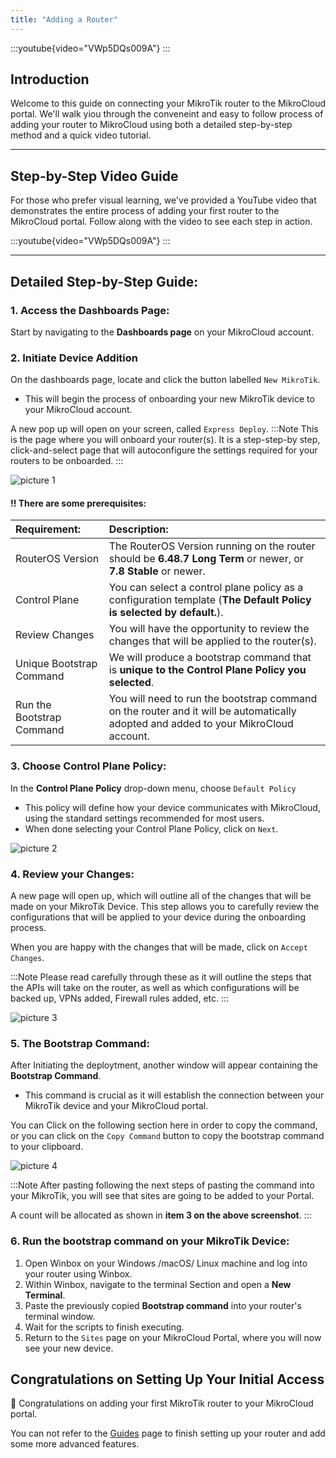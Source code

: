 ```yaml
---
title: "Adding a Router"
---
```


:::youtube{video="VWp5DQs009A"}
:::

## Introduction

Welcome to this guide on connecting your MikroTik router to the MikroCloud portal. We'll walk yiou through the conveneint and easy to follow process of adding your router to MikroCloud using both a detailed step-by-step method and a quick video tutorial.

---

## Step-by-Step Video Guide
For those who prefer visual learning, we've provided a YouTube video that demonstrates the entire process of adding your first router to the MikroCloud portal. Follow along with the video to see each step in action.

:::youtube{video="VWp5DQs009A"}
:::


---
## Detailed Step-by-Step Guide:

### 1. Access the Dashboards Page:
Start by navigating to the **Dashboards page** on your MikroCloud account.

<!-- Insert Image Here -->



### 2. Initiate Device Addition
On the dashboards page, locate and click the button labelled ```New MikroTik```.
* This will begin the process of onboarding your new MikroTik device to your MikroCloud account.

A new pop up will open on your screen, called ```Express Deploy```.
:::Note
This is the page where you will onboard your router(s).
It is a step-step-by step, click-and-select page that will autoconfigure the settings required for your routers to be onboarded.
:::

![picture 1](https://cdn.mkcld.io/e2b9a7c06103652e584f495431c899e1624c64a96f35dfa86a2e5df9a9e790a4.png)  


#### !! There are some prerequisites:
| Requirement:              | Description:                                                                                                                        |
| :------------------------ | :---------------------------------------------------------------------------------------------------------------------------------- |
| RouterOS Version          | The RouterOS Version running on the router should be **6.48.7 Long Term** or newer, or **7.8 Stable** or newer.                     |
| Control Plane             | You can select a control plane policy as a configuration template (**The Default Policy is selected by default.**).                 |
| Review Changes            | You will have the opportunity to review the changes that will be applied to the router(s).                                          |
| Unique Bootstrap Command  | We will produce a bootstrap command that is **unique to the Control Plane Policy you selected**.                                    |
| Run the Bootstrap Command | You will need to run the bootstrap command on the router and it will be automatically adopted and added to your MikroCloud account. |


<!-- ### 2. Select Express Onboarding:
Ensure that the **Express Onboarding** tab is selected.
* This option simplifies the process by using the default configurations, making it easier and faster to add your device to the cloud. -->
<!-- <Insert Image Here> -->

### 3. Choose Control Plane Policy:
In the **Control Plane Policy** drop-down menu, choose ```Default Policy```
* This policy will define how your device communicates with MikroCloud, using the standard settings recommended for most users.
* When done selecting your Control Plane Policy, click on ```Next```.

<!-- <Insert Image Here> -->
![picture 2](https://cdn.mkcld.io/60ba11595aeee6b52564c4447e9eddba5fa935baa1554eea32883783e036a58d.png)  



### 4. Review your Changes:
A new page will open up, which will outline all of the changes that will be made on your MikroTik Device. This step allows you to carefully review the configurations that will be applied to your device during the onboarding process.

When you are happy with the changes that will be made, click on ```Accept Changes```.



:::Note
Please read carefully through these as it will outline the steps that the APIs will take on the router, as well as which configurations will be backed up, VPNs added, Firewall rules added, etc.
:::

<!-- <Insert Image Here> -->
![picture 3](https://cdn.mkcld.io/4503f63d33f981cede35de52105a3b8fa08ad9375e3d589944f035e8205294de.png)  


### 5. The Bootstrap Command:
After Initiating the deploytment, another window will appear containing the **Bootstrap Command**.
* This command is crucial as it will establish the connection between your MikroTik device and your MikroCloud portal.

<!-- <Insert Image Here> -->

You can Click on the following section here in order to copy the command, or you can click on the ```Copy Command``` button to copy the bootstrap command to your clipboard.

<!-- <Insert Image Here> -->
![picture 4](https://cdn.mkcld.io/2bece9eca22e8e0df7c8b4e7cc0edf2b5273b8f5a68235699e6a2da100fb4436.png)  



:::Note
After pasting following the next steps of pasting the command into your MikroTik, you will see that sites are going to be added to your Portal.

A count will be allocated as shown in **item 3 on the above screenshot**.
:::

### 6. Run the bootstrap command on your MikroTik Device:

1. Open Winbox on your Windows /macOS/ Linux machine and log into your router using Winbox.
2. Within Winbox, navigate to the terminal Section and open a **New Terminal**.
3. Paste the previously copied **Bootstrap command** into your router's terminal window.
4. Wait for the scripts to finish executing.
5. Return to the ```Sites``` page on your MikroCloud Portal, where you will now see your new device.

## Congratulations on Setting Up Your Initial Access
🎉 Congratulations on adding your first MikroTik router to your MikroCloud portal.

You can not refer to the [Guides](/documentation/guides/) page to finish setting up your router and add some more advanced features.